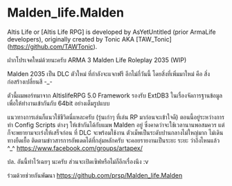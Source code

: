 # Malden_life.Malden

Altis Life or [Altis Life RPG] is developed by AsYetUntitled (prior ArmaLife developers), originally created by Tonic AKA [TAW_Tonic] (https://github.com/TAWTonic).

ฝากโปรเจคใหม่ด้วยนะครับ ARMA 3 Malden Life Roleplay 2035 (WIP)

Malden 2035 เป็น DLC ตัวใหม่ ที่กำลังจะแจกฟรี อีกไม่กี่วันนี้ โดยสิ่งที่เพิ่มมาใหม่ คือ สิ่งก่อสร้างเปลี่ยนสี -_-  

ตัวนี้ผมพอร์ทมาจาก AltislifeRPG 5.0 Framework รองรับ ExtDB3 ในเรื่องจัดการฐานข้อมูล เพื่อให้ทำงานเข้ากันกับ 64bit อย่างเต็มรูปแบบ 

แนวทางการเล่นก็แนวใช้ชีวิตนี่แหละครับ (รุ่นเก่าๆ ที่เล่น RP มาก่อนจะเข้าใจดี) ตอนนี้อยู่ระหว่างการทำ Config Scripts ต่างๆ ให้เข้ากันได้กับแมพ Malden อยู่ ซึ่งคาดว่าจะใช้เวลานานพอสมควร แต่ก็จะพยายามจะเร่งให้เสร็จก่อน ที่ DLC จะพร้อมใช้งาน ตัวเม็พเป็นระดับปานกลางไม่ใหญ่มาก ไม่เดินทางยืดเยื้อ ติดตามข่าวสารการอัพเดดได้ที่กลุ่มหลักครับ จะคอยรายงานเป็นระยะ ระยะ ว่าถึงไหนแล้ว ^_^
https://www.facebook.com/groups/artapex/

ปล. อันนี้ทำไว้เฉยๆ นะครับ ส่วนจะเปิดเซิฟหรือไม่ก็อีกเรื่องนึง :v

ร่วมด้วยช่วยกันพัฒนา
https://github.com/prsp/Malden_life.Malden
